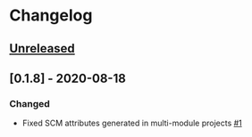 # Changelog

## [Unreleased]

## [0.1.8] - 2020-08-18
### Changed
- Fixed SCM attributes generated in multi-module projects [#1](https://github.com/coditory/gradle-manifest-plugin/issues/1)

[Unreleased]: https://github.com/coditory/gradle-manifest-plugin/compare/v0.1.8...HEAD
[1.1.8]: https://github.com/coditory/gradle-manifest-plugin/compare/v0.1.7...v0.1.8
